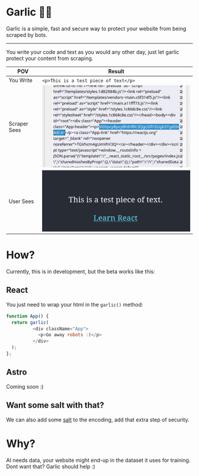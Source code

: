 # Garlic 🧄🧛

Garlic is a simple, fast and secure way to protect your website from being scraped by bots.


---

You write your code and text as you would any other day, just let garlic protect your content from scraping.

| POV          | Result                                |
|--------------|---------------------------------------|
| You Write    | `<p>This is a test piece of text</p>` |
| Scraper Sees | ![final](./media/final.png)           |
| User Sees    | ![user](./media/user.png)             |

# How?
Currently, this is in development, but the beta works like this:

## React
You just need to wrap your html in the `garlic()` method:

```js
function App() {
  return garlic(
          <div className="App">
            <p>Go away robots :)</p>
          </div>
  );
};
```

## Astro
Coming soon :)

## Want some salt with that?
We can also add some [salt](https://auth0.com/blog/adding-salt-to-hashing-a-better-way-to-store-passwords/) to the encoding, add that extra step of security.

# Why?
AI needs data, your website might end-up in the dataset it uses for training. Dont want that? Garlic should help :)
